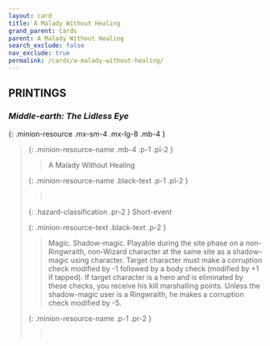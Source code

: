 ```yaml
---
layout: card
title: A Malady Without Healing
grand_parent: Cards
parent: A Malady Without Healing
search_exclude: false
nav_exclude: true
permalink: /cards/a-malady-without-healing/
---
```


## PRINTINGS


### _Middle-earth: The Lidless Eye_

{: .minion-resource .mx-sm-4 .mx-lg-8 .mb-4 }
> {: .minion-resource-name .mb-4 .p-1 .pl-2 }
> > <div class="hazard-mp"></div>
> > <div class="card-name">A Malady Without Healing</div>
>
> {: .minion-resource-name .black-text .p-1 .pl-2 }
> > &nbsp;
>
> {: .hazard-classification .pr-2 }
> Short-event
>
> {: .minion-resource-text .black-text .p-2 }
> > Magic. Shadow-magic. Playable during the site phase on a non-Ringwraith, non-Wizard character at the same site as a shadow-magic using character. Target character must make a corruption check modified by -1 followed by a body check (modified by +1 if tapped). If target character is a hero and is eliminated by these checks, you receive his kill marshalling points. Unless the shadow-magic user is a Ringwraith, he makes a corruption check modified by -5. 
> 
> {: .minion-resource-name .p-1 .pr-2 }
> > <div class="card-shield"></div>
> > <div class="card-corruption-white">&nbsp;</div>
